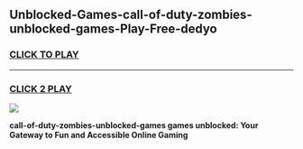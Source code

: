 
## Unblocked-Games-call-of-duty-zombies-unblocked-games-Play-Free-dedyo
<h3>
<a href="https://premium76.site?title=call-of-duty-zombies-unblocked-games&ref=09A">CLICK TO PLAY</a></h3>
<hr>

<h3>
<a href="https://premium76.site?title=call-of-duty-zombies-unblocked-games&ref=09A">CLICK 2 PLAY</a>
  
</h3>

<a href="https://premium76.site?title=call-of-duty-zombies-unblocked-games&ref=09A"><img src="https://clearcache.store/games.png"></a>


**call-of-duty-zombies-unblocked-games games unblocked: Your Gateway to Fun and Accessible Online Gaming**
